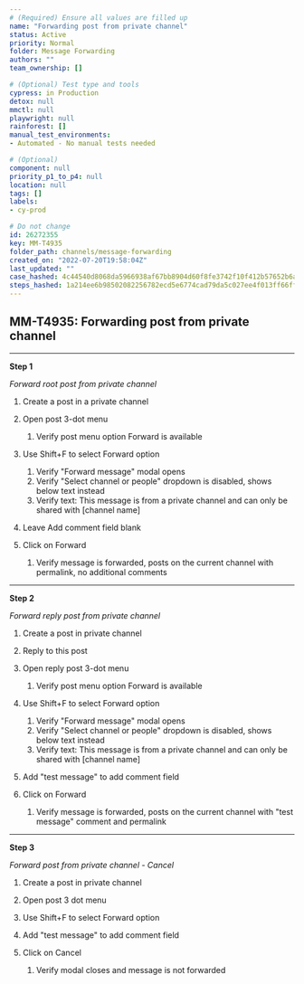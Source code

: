 ```yaml
---
# (Required) Ensure all values are filled up
name: "Forwarding post from private channel"
status: Active
priority: Normal
folder: Message Forwarding
authors: ""
team_ownership: []

# (Optional) Test type and tools
cypress: in Production
detox: null
mmctl: null
playwright: null
rainforest: []
manual_test_environments: 
- Automated - No manual tests needed

# (Optional)
component: null
priority_p1_to_p4: null
location: null
tags: []
labels: 
- cy-prod

# Do not change
id: 26272355
key: MM-T4935
folder_path: channels/message-forwarding
created_on: "2022-07-20T19:58:04Z"
last_updated: ""
case_hashed: 4c44540d8068da5966938af67bb8904d60f8fe3742f10f412b57652b6ab0c59bc3d039a9453db0f0bc721a699bb01a08
steps_hashed: 1a214ee6b98502082256782ecd5e6774cad79da5c027ee4f013ff66ff04fd1bff85d99e998e9a20048a3c77f40a52af9
---
```


## MM-T4935: Forwarding post from private channel

---

**Step 1**

_Forward root post from private channel_

1. Create a post in a private channel 

2. Open post 3-dot menu

   1. Verify post menu option Forward is available

3. Use Shift+F to select Forward option

   1. Verify "Forward message" modal opens
   2. Verify "Select channel or people" dropdown is disabled, shows below text instead 
   3. Verify text: This message is from a private channel and can only be shared with \[channel name]

4. Leave Add comment field blank

5. Click on Forward

   1. Verify message is forwarded, posts on the current channel with permalink, no additional comments

---

**Step 2**

_Forward reply post from private channel_

1. Create a post in private channel

2. Reply to this post

3. Open reply post 3-dot menu

   1. Verify post menu option Forward is available

4. Use Shift+F to select Forward option

   1. Verify "Forward message" modal opens
   2. Verify "Select channel or people" dropdown is disabled, shows below text instead 
   3. Verify text: This message is from a private channel and can only be shared with \[channel name]

5. Add "test message" to add comment field 

6. Click on Forward

   1. Verify message is forwarded, posts on the current channel with "test message" comment and permalink

---

**Step 3**

_Forward post from private channel - Cancel_

1. Create a post in private channel

2. Open post 3 dot menu

3. Use Shift+F to select Forward option

4. Add "test message" to add comment field 

5. Click on Cancel

   1. Verify modal closes and message is not forwarded
